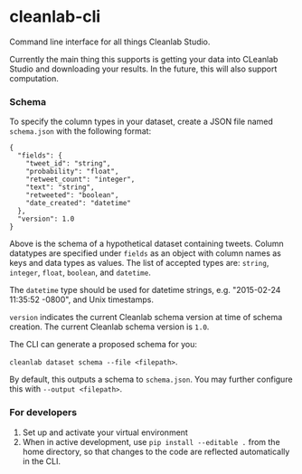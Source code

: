 # cleanlab-cli
Command line interface for all things Cleanlab Studio.

Currently the main thing this supports is getting your data into CLeanlab Studio and downloading your results. In the future, this will also support computation.


### Schema

To specify the column types in your dataset, create a JSON file named `schema.json` with the following format:
```
{
  "fields": {
    "tweet_id": "string",
    "probability": "float",
    "retweet_count": "integer",
    "text": "string",
    "retweeted": "boolean",
    "date_created": "datetime"
  },
  "version": 1.0
}
```
Above is the schema of a hypothetical dataset containing tweets. 
Column datatypes are specified under `fields` as an object with column names as keys and data types as values.
The list of accepted types are: `string`, `integer`, `float`, `boolean`, and `datetime`.

The `datetime` type should be used for datetime strings, e.g. "2015-02-24 11:35:52 -0800", and Unix timestamps.

`version` indicates the current Cleanlab schema version at time of schema creation. 
The current Cleanlab schema version is `1.0`.

The CLI can generate a proposed schema for you: 

`cleanlab dataset schema --file <filepath>`.

By default, this outputs a schema to `schema.json`. You may further configure this with `--output <filepath>`.

### For developers
1. Set up and activate your virtual environment
2. When in active development, use `pip install --editable .` from the home directory, 
so that changes to the code are reflected automatically in the CLI.
